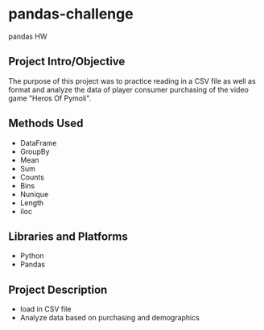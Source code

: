# pandas-challenge
pandas HW


## Project Intro/Objective
The purpose of this project was to practice reading in a CSV file as well as format and analyze the data of player consumer purchasing of the video game "Heros Of Pymoli". 

## Methods Used

* DataFrame
* GroupBy
* Mean
* Sum
* Counts
* Bins
* Nunique
* Length
* iloc

## Libraries and Platforms

* Python
* Pandas


## Project Description

* load in CSV file
* Analyze data based on purchasing and demographics

